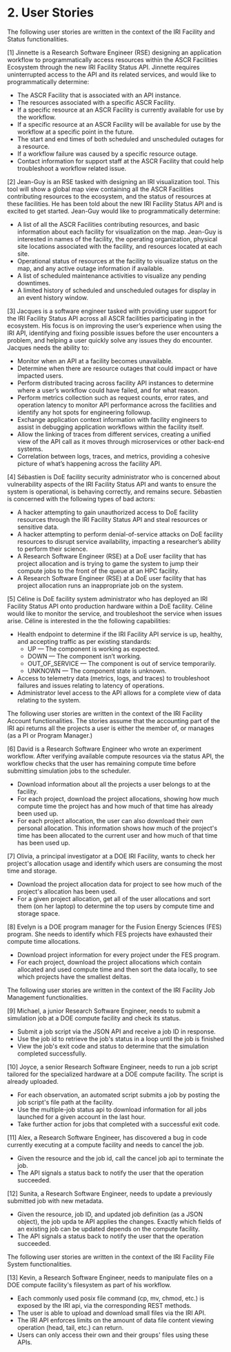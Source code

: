 # 2. User Stories 

The following user stories are written in the context of the IRI Facility and Status functionalities.

[1] Jinnette is a Research Software Engineer (RSE) designing an application workflow to programmatically access resources within the ASCR Facilities Ecosystem through the new IRI Facility Status API.  Jinnette requires uninterrupted access to the API and its related services, and would like to programmatically determine:

* The ASCR Facility that is associated with an API instance.  
* The resources associated with a specific ASCR Facility.  
* If a specific resource at an ASCR Facility is currently available for use by the workflow.  
* If a specific resource at an ASCR Facility will be available for use by the workflow at a specific point in the future.  
* The start and end times of both scheduled and unscheduled outages for a resource.  
* If a workflow failure was caused by a specific resource outage.  
* Contact information for support staff at the ASCR Facility that could help troubleshoot a workflow related issue.

[2] Jean-Guy is an RSE tasked with designing an IRI visualization tool.  This tool will show a global map view containing all the ASCR Facilities contributing resources to the ecosystem, and the status of resources at these facilities.  He has been told about the new IRI Facility Status API and is excited to get started.  Jean-Guy would like to programmatically determine:

* A list of all the ASCR Facilities contributing resources, and basic information about each facility for visualization on the map.  Jean-Guy is interested in names of the facility, the operating organization, physical site locations associated with the facility, and resources located at each site.  
* Operational status of resources at the facility to visualize status on the map, and any active outage information if available.  
* A list of scheduled maintenance activities to visualize any pending downtimes.  
* A limited history of scheduled and unscheduled outages for display in an event history window.

[3] Jacques is a software engineer tasked with providing user support for the IRI Facility Status API across all ASCR facilities participating in the ecosystem.  His focus is on improving the user’s experience when using the IRI API, identifying and fixing possible issues before the user encounters a problem, and helping a user quickly solve any issues they do encounter.  Jacques needs the ability to:

* Monitor when an API at a facility becomes unavailable.  
* Determine when there are resource outages that could impact or have impacted users.  
* Perform distributed tracing across facility API instances to determine where a user’s workflow could have failed, and for what reason.  
* Perform metrics collection such as request counts, error rates, and operation latency to monitor API performance across the facilities and identify any hot spots for engineering followup.  
* Exchange application context information with facility engineers to assist in debugging application workflows within the facility itself.  
* Allow the linking of traces from different services, creating a unified view of the API call as it moves through microservices or other back-end systems.  
* Correlation between logs, traces, and metrics, providing a cohesive picture of what’s happening across the facility API.

[4] Sébastien is DoE facility security administrator who is concerned about vulnerability aspects of the IRI Facility Status API and wants to ensure the system is operational, is behaving correctly, and remains secure.  Sébastien is concerned with the following types of bad actors:

* A hacker attempting to gain unauthorized access to DoE facility resources through the IRI Facility Status API and steal resources or sensitive data.  
* A hacker attempting to perform denial-of-service attacks on DoE facility resources to disrupt service availability, impacting a researcher’s ability to perform their science.  
* A Research Software Engineer (RSE) at a DoE user facility that has project allocation and is trying to game the system to jump their compute jobs to the front of the queue at an HPC facility.  
* A Research Software Engineer (RSE) at a DoE user facility that has project allocation runs an inappropriate job on the system.

[5] Céline is DoE facility system administrator who has deployed an IRI Facility Status API onto production hardware within a DoE facility.  Céline would like to monitor the service, and troubleshoot the service when issues arise.  Céline is interested in the the following capabilities:

* Health endpoint to determine if the IRI Facility API service is up, healthy, and accepting traffic as per existing standards:  
  * UP — The component is working as expected.  
  * DOWN — The component isn’t working.  
  * OUT\_OF\_SERVICE — The component is out of service temporarily.  
  * UNKNOWN — The component state is unknown.  
* Access to telemetry data (metrics, logs, and traces) to troubleshoot failures and issues relating to latency of operations.  
* Administrator level access to the API allows for a complete view of data relating to the system.

The following user stories are written in the context of the IRI Facility Account functionalities. The stories assume that the accounting part of the IRI api returns all the projects a user is either the member of, or manages (as a PI or Program Manager.)

[6] David is a Research Software Engineer who wrote an experiment workflow. After verifying available compute resources via the status API, the workflow checks that the user has remaining compute time before submitting simulation jobs to the scheduler.

* Download information about all the projects a user belongs to at the facility.
* For each project, download the project allocations, showing how much compute time the project has and how much of that time has already been used up.
* For each project allocation, the user can also download their own personal allocation. This information shows how much of the project's time has been allocated to the current user and how much of that time has been used up.

[7] Olivia, a principal investigator at a DOE IRI Facility, wants to check her project's allocation usage and identify which users are consuming the most time and storage.

* Download the project allocation data for project to see how much of the project's allocation has been used.
* For a given project allocation, get all of the user allocations and sort them (on her laptop) to determine the top users by compute time and storage space.

[8] Evelyn is a DOE program manager for the Fusion Energy Sciences (FES) program. She needs to identify which FES projects have exhausted their compute time allocations.

* Download project information for every project under the FES program.
* For each project, download the project allocations which contain allocated and used compute time and then sort the data locally, to see which projects have the smallest deltas.

The following user stories are written in the context of the IRI Facility Job Management functionalities.

[9] Michael, a junior Research Software Engineer, needs to submit a simulation job at a DOE compute facility and check its status.

* Submit a job script via the JSON API and receive a job ID in response.
* Use the job id to retrieve the job's status in a loop until the job is finished
* View the job's exit code and status to determine that the simulation completed successfully.

[10] Joyce, a senior Research Software Engineer, needs to run a job script tailored for the specialized hardware at a DOE compute facility. The script is already uploaded.

* For each observation, an automated script submits a job by posting the job script's file path at the facility.
* Use the multiple-job status api to download information for all jobs launched for a given account in the last hour.
* Take further action for jobs that completed with a successful exit code.

[11] Alex, a Research Software Engineer, has discovered a bug in code currently executing at a compute facility and needs to cancel the job.

* Given the resource and the job id, call the cancel job api to terminate the job.
* The API signals a status back to notify the user that the operation succeeded.

[12] Sunita, a Research Software Engineer, needs to update a previously submitted job with new metadata.

* Given the resource, job ID, and updated job definition (as a JSON object), the job upda te API applies the changes. Exactly which fields of an existing job can be updated depends on the compute facility.
* The API signals a status back to notify the user that the operation succeeded.

The following user stories are written in the context of the IRI Facility File System functionalities.

[13] Kevin, a Research Software Engineer, needs to manipulate files on a DOE compute facility's filesystem as part of his workflow.

* Each commonly used posix file command (cp, mv, chmod, etc.) is exposed by the IRI api, via the corresponding REST methods.
* The user is able to upload and download small files via the IRI API.
* The IRI API enforces limits on the amount of data file content viewing operation (head, tail, etc.) can return.
* Users can only access their own and their groups' files using these APIs.
